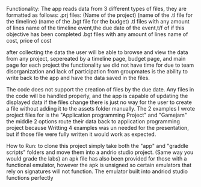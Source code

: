 Functionality:
The app reads data from 3 different types of files, they are formatted as follows:
.prj files:
  (Name of the project)
  (name of the .tl file for the timeline)
  (name of the .bgt file for the budget)
.tl files with any amount of lines
  name of the timeline event,the due date of the event,t/f of if this objective has been completed
.bgt files with any amount of lines
  name of cost, price of cost

after collecting the data the user will be able to browse and view the data from any project, sepereated by a timeline page, budget page, and main page for each project
the functionality we did not have time for due to team disorganization and lack of participation from groupmates
is the ability to write back to the app and have the data saved in the files.

The code does not support the creation of files by the due date. Any files in the code will be handled properly, and the app is capable of updating the displayed data if the files change there is just no way for the user to create a file without adding it to the assets folder manually. The 2 examples I wrote project files for is the "Application programming Project" and "Gamejam" the middle 2 options route their data back to application programming project because Writting 4 examples was un needed for the presentation, but if those file were fully written it would work as expected.

How to Run:
to clone this project simply take both the "app" and "graddle scripts" folders and move them into a andrio studio project. (Same way you would grade the labs)
an apk file has also been provided for those with a functional emulator, however the apk is unsigned so certain emulators that rely on signatures will not function.
The emulator built into andriod studio functions perfectly
